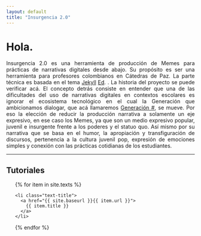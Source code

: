 ```yaml
---
layout: default
title: "Insurgencia 2.0"
---
```

<div class="introduction">
  <h1>Hola.</h1>

<p align= "justify">Insurgencia 2.0 es una herramienta de producción de Memes para prácticas de narrativas digitales desde abajo. Su propósito es ser una herramienta para profesores colombianos en Cátedras de Paz. La parte técnica es basada en el tema <a href="https://jekyllrb.com/" target="_blank">Jekyll</a> <a href="http://elotroalex.github.io/ed/" target="_blank">Ed</a>. .
La historia del proyecto se puede verificar acá.
El concepto detrás consiste en entender que una de las dificultades del uso de narrativas digitales en contextos escolares es ignorar el ecosistema tecnológico en el cual la Generación que ambicionamos dialogar, que acá llamaremos <a href="https://www.youtube.com/watch?v=Jmbg50DtKSA" target="_blank">Generación #</a>, se mueve. Por eso la elección de reducir la producción narrativa a solamente un eje expresivo, en ese caso los Memes, ya que son un medio expresivo popular, juvenil e insurgente frente a los poderes y el statuo quo. Así mismo por su narrativa que se basa en el humor, la apropiación y transfiguración de discursos, pertenencia a la cultura juvenil pop, expresión de emociones simples y conexión con las prácticas cotidianas de los estudiantes.</p>
</div>

<hr>

<div class="toc">
  <h2>Tutoriales</h2>
  <ul class="texts">
  {% for item in site.texts %}

    <li class="text-title">
      <a href="{{ site.baseurl }}{{ item.url }}">
        {{ item.title }}
      </a>
    </li>
  {% endfor %}
  </ul>
</div>
